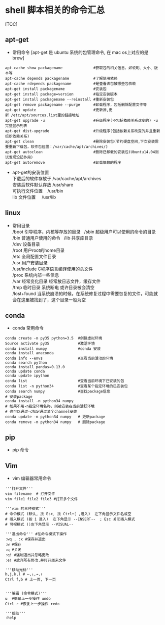 # shell 脚本相关的命令汇总

[TOC]

## apt-get  
* 常用命令 [apt-get 是 ubuntu 系统的包管理命令, 在 mac os上对应的是 brew]
```shell
apt-cache show packagename              #获取包的相关信息，如说明、大小、版本等
apt-cache depends packagename           #了解使用依赖
apt-cache rdepends packagename          #是查看该包被哪些包依赖
apt-get install packagename             #安装包
apt-get install package=version         #指定安装版本
apt-get install packagename --reinstall #重新安装包
apt-get remove packagename --purge      #卸载程序，包括删除配置文件等
apt-get update                          #更新源,更新 /etc/apt/sources.list里的链接地址
apt-get upgrade -u                      #升级程序(不包括依赖关系改变的) -u 完整显示列表
apt-get dist-upgrade                    #升级程序(包括依赖关系改变的并且重新组织依赖关系)
apt-get clean                           #删除安装包(节约硬盘空间,下次安装需要重新下载包，软件包位置：/var/cache/apt/archives/)
apt-get autoclean                       #删除已卸载的安装包(Ubuntu14.04测试发现没起作用)
apt-get autoremove                      #卸载依赖的程序
```

* apt-get的安装位置  
下载后的软件存放于 /var/cache/apt/archives  
安装后软件默认存放 /usr/share  
可执行文件位置    /usr/bin  
lib 文件位置     /usr/lib  

## linux 
* 常用目录  
/boot 引导程序，内核等存放的目录  
/sbin 超级用户可以使用的命令的目录  
/bin 普通用户使用的命令  
/lib 共享库目录  
/dev 设备目录  
/root 用户root的home目录  
/etc 全局配置文件目录  
/usr 用户安装目录  
/usr/include C程序语言编译使用的头文件  
/proc 系统内部一些信息  
/var 经常变化目录 经常放日志文件，缓存文件  
/tmp 临时目录 系统断电 或许目录被会清空  
/lost+found 当系统崩溃的时候，在系统修复过程中需要恢复的文件，可能就会在这里被找到了，这个目录一般为空  

## conda   

* conda 常用命令  
```shell
conda create -n py35 python=3.5  #创建虚拟环境
Source activate py35             #激活环境
conda install numpy              #conda 安装
conda install anaconda    
conda info --envs                #查看当前活动的环境
conda search python
conda install pandas=0.13.0
conda update conda
conda update ipython
conda list                       #查看当前环境下已安装的包
conda list -n python34           #查看某个指定环境的已安装包
conda search numpy               #查找package信息
# 安装package
conda install -n python34 numpy
# 如果不用-n指定环境名称，则被安装在当前活跃环境
# 也可以通过-c指定通过某个channel安装
conda update -n python34 numpy   # 更新package
conda remove -n python34 numpy   # 删除package
```

## pip  

* pip 命令

## Vim

* vim 编辑器常用命令

```shell
'''打开文件'''
vim filename  # 打开文件
vim file1 file2 file3 #打开多个文件

'''vim 的三种模式''' 
# 命令模式 (默认, 按 Esc, 按 Ctrl+[ ,进入)  左下角显示文件名或空
# 插入模式 (按 i 进入)  左下角显示 --INSERT--  ; Esc 关闭插入模式
# 可视模式 ()左下角显示 --VISUAL--

'''退出命令''' #在命令模式下操作
:wq , :x #保存并退出
:w #保存
:q #关闭
:q! #强制退出并忽略更改
:e! #放弃所有修改,并打开原来文件

'''移动光标'''
h,j,k,l # ←,↓,→,↑ 
Ctrl f,b # 上一页, 下一页


'''编辑 (命令模式)'''
u  #撤销上一步操作 undo
Ctrl r #恢复上一步操作 redo

'''帮助'''
:help

```




